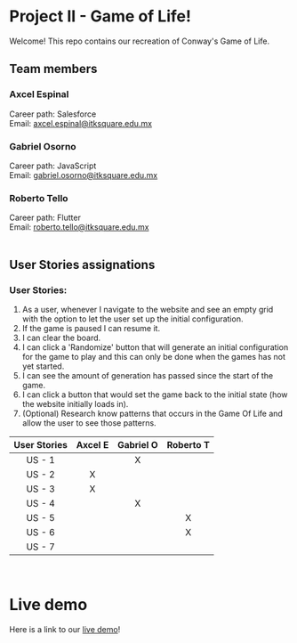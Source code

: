 # Project II - Game of Life!

Welcome! This repo contains our recreation of Conway's Game of Life.

## Team members

### Axcel Espinal
Career path: Salesforce <br/>
Email: axcel.espinal@itksquare.edu.mx
### Gabriel Osorno
Career path: JavaScript <br/>
Email: gabriel.osorno@itksquare.edu.mx
### Roberto Tello
Career path: Flutter <br/>
Email: roberto.tello@itksquare.edu.mx
<br/><br/>

## User Stories assignations 

### User Stories:
1. As a user, whenever I navigate to the website and see an empty grid with the option to let the user set up the initial configuration.
2. If the game is paused I can resume it.
3. I can clear the board.
4. I can click a 'Randomize' button that will generate an initial configuration for the game to play and this can only be done when the games has not yet started.
5. I can see the amount of generation has passed since the start of the game.
6. I can click a button that would set the game back to the initial state (how the website initially loads in).
7. (Optional) Research know patterns that occurs in the Game Of Life and allow the  user to see those patterns.


| User Stories | Axcel E | Gabriel O | Roberto T |
| :----------: | :---: | :---: | :---: |
|    US - 1    |       |   X   |       |
|    US - 2    |   X   |       |       |
|    US - 3    |   X   |       |       |
|    US - 4    |       |   X   |       |
|    US - 5    |       |       |   X   |
|    US - 6    |       |       |   X   |
|    US - 7    |       |       |       |
<br/>

# Live demo

Here is a link to our [live demo](https://axcelespinal-ksquare.github.io/project2_conway/)!
